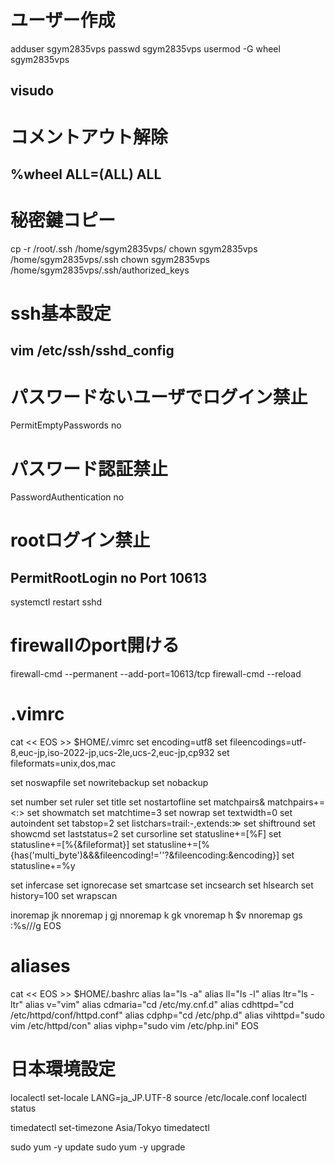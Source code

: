 # ユーザー作成
adduser sgym2835vps
passwd sgym2835vps
usermod -G wheel sgym2835vps

visudo
----------------------------------
# コメントアウト解除
%wheel ALL=(ALL) ALL
----------------------------------

# 秘密鍵コピー
cp -r /root/.ssh /home/sgym2835vps/
chown sgym2835vps /home/sgym2835vps/.ssh
chown sgym2835vps /home/sgym2835vps/.ssh/authorized_keys

# ssh基本設定
vim /etc/ssh/sshd_config
----------------------------------
# パスワードないユーザでログイン禁止
PermitEmptyPasswords no
# パスワード認証禁止
PasswordAuthentication no
# rootログイン禁止
PermitRootLogin no
Port 10613
----------------------------------
systemctl restart sshd

# firewallのport開ける
firewall-cmd --permanent --add-port=10613/tcp
firewall-cmd --reload

# .vimrc
cat << EOS >> $HOME/.vimrc
set encoding=utf8
set fileencodings=utf-8,euc-jp,iso-2022-jp,ucs-2le,ucs-2,euc-jp,cp932
set fileformats=unix,dos,mac

set noswapfile
set nowritebackup
set nobackup

set number
set ruler
set title
set nostartofline
set matchpairs& matchpairs+=<:>
set showmatch
set matchtime=3
set nowrap
set textwidth=0
set autoindent
set tabstop=2
set listchars=trail:-,extends:≫
set shiftround
set showcmd
set laststatus=2
set cursorline
set statusline+=[%F]
set statusline+=[%{&fileformat}]
set statusline+=[%{has('multi_byte')&&\&fileencoding!=''?&fileencoding:&encoding}]
set statusline+=%y

set infercase
set ignorecase
set smartcase
set incsearch
set hlsearch
set history=100
set wrapscan

inoremap jk <Esc>
nnoremap j gj
nnoremap k gk
vnoremap h $v
nnoremap gs :<C-u>%s///g<Left><Left><Left>
EOS


# aliases
cat << EOS >> $HOME/.bashrc
alias la="ls -a"
alias ll="ls -l"
alias ltr="ls -ltr"
alias v="vim"
alias cdmaria="cd /etc/my.cnf.d"
alias cdhttpd="cd /etc/httpd/conf/httpd.conf"
alias cdphp="cd /etc/php.d"
alias vihttpd="sudo vim /etc/httpd/con"
alias viphp="sudo vim /etc/php.ini"
EOS


# 日本環境設定
localectl set-locale LANG=ja_JP.UTF-8
source /etc/locale.conf
localectl status

timedatectl set-timezone Asia/Tokyo
timedatectl

sudo yum -y update
sudo yum -y upgrade